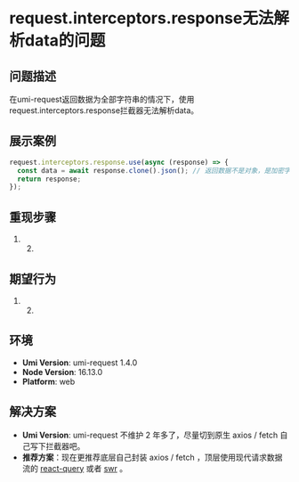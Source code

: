 # request.interceptors.response无法解析data的问题

## 问题描述

在umi-request返回数据为全部字符串的情况下，使用request.interceptors.response拦截器无法解析data。

## 展示案例

```javascript
request.interceptors.response.use(async (response) => {
  const data = await response.clone().json(); // 返回数据不是对象，是加密字符串情况下，无法解析成data，response对象中也没有data，有点奇葩，response对象中是不是应该加入接口返回的数据
  return response;
});
```

## 重现步骤

1. 2.

## 期望行为

1. 2.

## 环境

- **Umi Version**: umi-request 1.4.0
- **Node Version**: 16.13.0
- **Platform**: web

## 解决方案

- **Umi Version**: umi-request 不维护 2 年多了，尽量切到原生 axios / fetch 自己写下拦截器吧。
- **推荐方案**：现在更推荐底层自己封装 axios / fetch ，顶层使用现代请求数据流的 [react-query](https://umijs.org/docs/max/react-query) 或者 [swr](https://github.com/vercel/swr) 。
